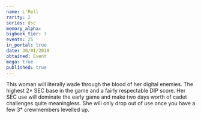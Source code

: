 ```yaml
---
name: L'Rell
rarity: 2
series: dsc
memory_alpha:
bigbook_tier: 3
events: 25
in_portal: true
date: 30/01/2019
obtained: Event
mega: true
published: true
---
```


This woman will literally wade through the blood of her digital enemies. The highest 2* SEC base in the game and a fairly respectable DIP score. Her SEC use will dominate the early game and make two days worth of cadet challenges quite meaningless. She will only drop out of use once you have a few 3* crewmembers levelled up.
